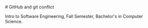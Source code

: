 \# GitHub and git conflict

Intro to Software Engineering, Fall Semester, Bachelor's in Computer Science.

